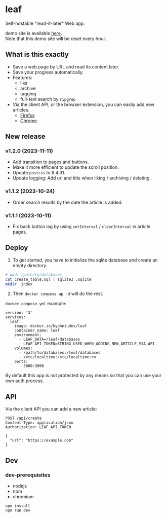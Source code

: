 <h1>leaf</h1>

Self-hostable "read-it-later" Web app.

demo site is available [here](https://leaf-demo.kyoheiu.dev).  
Note that this demo site will be reset every hour.

## What is this exactly

- Save a web page by URL and read its content later.
- Save your progress automatically.
- Features:
  - like
  - archive
  - tagging
  - full-text search by `ripgrep`
- Via the client API, or the browser extension, you can easily add new articles.
  - [Firefox](https://addons.mozilla.org/en-US/firefox/addon/leaf-extension/)
  - [Chrome](https://chrome.google.com/webstore/detail/leaf/almdhkbalnhgdmkfejpihbcfibbpmdkg)

## New release

### v1.2.0 (2023-11-11)

- Add transition to pages and buttons.
- Make it more efficient to update the scroll position.
- Update `postcss` to 8.4.31.
- Update logging: Add url and title when liking / archiving / deleting.

### v1.1.2 (2023-10-24)

- Order search results by the date the article is added.

### v1.1.1 (2023-10-11)

- Fix back button lag by using `setInterval` / `clearInterval` in article pages.

## Deploy

1. To get started, you have to initialize the sqlite database and create an empty directory.

```sh
# pwd: /path/to/databases
cat create_table.sql | sqlite3 .sqlite
mkdir .index
```

2. Then `docker compose up -d` will do the rest.

`docker-compose.yml` example:

```
version: '3'
services:
  leaf:
    image: docker.io/kyoheiudev/leaf
    container_name: leaf
    environment:
      - LEAF_DATA=/leaf/databases
      - LEAF_API_TOKEN=STRING_USED_WHEN_ADDING_NEW_ARTICLE_VIA_API
    volumes:
      - /path/to/databases:/leaf/databases
      - /etc/localtime:/etc/localtime:ro
    ports:
      - 3000:3000
```

By default this app is not protected by any means so that you can use your own auth process.

## API

Via the client API you can add a new article:

```http
POST /api/create
Content-Type: application/json
Authorization: LEAF_API_TOKEN

{
  "url": "https://example.com"
}
```

## Dev

### dev-prerequisites

- nodejs
- npm
- chromium

```
npm install
npm run dev
```
